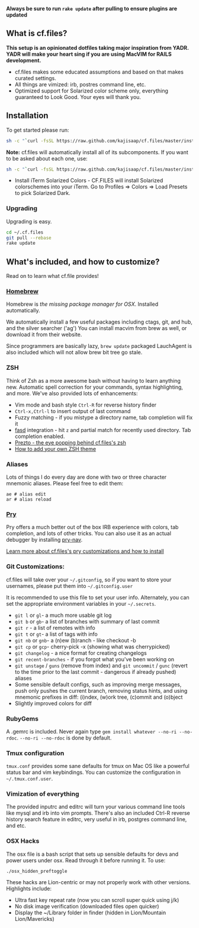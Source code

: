 **Always be sure to run `rake update` after pulling to ensure plugins are updated**

## What is cf.files?


**This setup is an opinionated dotfiles taking major inspiration from YADR. YADR will make your heart sing if you are using MacVIM for RAILS development.**

  * cf.files makes some educated assumptions and based on that makes curated settings.
  * All things are vimized: irb, postres command line, etc.
  * Optimized support for Solarized color scheme only, everything guaranteed to Look Good. Your eyes will thank you.


## Installation

To get started please run:

```bash
sh -c "`curl -fsSL https://raw.github.com/kajisaap/cf.files/master/install.sh`"
```

**Note:** cf.files will automatically install all of its subcomponents. If you want to be asked
about each one, use:
```bash
sh -c "`curl -fsSL https://raw.github.com/kajisaap/cf.files/master/install.sh`" -s ask
```

* Install iTerm Solarized Colors - CF.FILES will install Solarized colorschemes into your iTerm. Go to Profiles => Colors => Load Presets to pick Solarized Dark.


### Upgrading

Upgrading is easy.

```bash
cd ~/.cf.files
git pull --rebase
rake update
```

## What's included, and how to customize?

Read on to learn what cf.file provides!

### [Homebrew](http://mxcl.github.com/homebrew/)

Homebrew is _the missing package manager for OSX_. Installed automatically.

We automatically install a few useful packages including ctags, git, and hub, and the silver searcher ('ag')
You can install macvim from brew as well, or download it from their website.

Since programmers are basically lazy, `brew update` packaged LauchAgent is also included which will not allow brew bit tree go stale.

### ZSH

Think of Zsh as a more awesome bash without having to learn anything new.
Automatic spell correction for your commands, syntax highlighting, and more.
We've also provided lots of enhancements:

* Vim mode and bash style `Ctrl-R` for reverse history finder
* `Ctrl-x,Ctrl-l` to insert output of last command
* Fuzzy matching - if you mistype a directory name, tab completion will fix it
* [fasd](https://github.com/clvv/fasd) integration - hit `z` and partial match for recently used directory. Tab completion enabled.
* [Prezto - the eye popping behind cf.files's zsh](http://github.com/sorin-ionescu/prezto)
* [How to add your own ZSH theme](doc/zsh/themes.md)

### Aliases

Lots of things I do every day are done with two or three character
mnemonic aliases. Please feel free to edit them:

    ae # alias edit
    ar # alias reload


### [Pry](http://pry.github.com/)

Pry offers a much better out of the box IRB experience with colors, tab completion, and lots of other tricks. You can also use it
as an actual debugger by installing [pry-nav](https://github.com/nixme/pry-nav).

[Learn more about cf.files's pry customizations and how to install](https://github.com/nixme/jazz_hands)

### Git Customizations:

cf.files will take over your `~/.gitconfig`, so if you want to store your usernames, please put them into `~/.gitconfig.user`

It is recommended to use this file to set your user info. Alternately, you can set the appropriate environment variables in your `~/.secrets`.

  * `git l` or `gl`- a much more usable git log
  * `git b` or `gb`- a list of branches with summary of last commit
  * `git r` - a list of remotes with info
  * `git t` or `gt`- a list of tags with info
  * `git nb` or `gnb`- a (n)ew (b)ranch - like checkout -b
  * `git cp` or `gcp`- cherry-pick -x (showing what was cherrypicked)
  * `git changelog` - a nice format for creating changelogs
  * `git recent-branches` - if you forgot what you've been working on
  * `git unstage` / `guns` (remove from index) and `git uncommit` / `gunc` (revert to the time prior to the last commit - dangerous if already pushed) aliases
  * Some sensible default configs, such as improving merge messages, push only pushes the current branch, removing status hints, and using mnemonic prefixes in diff: (i)ndex, (w)ork tree, (c)ommit and (o)bject
  * Slightly improved colors for diff

### RubyGems

A .gemrc is included. Never again type `gem install whatever --no-ri --no-rdoc`. `--no-ri --no-rdoc` is done by default.

### Tmux configuration

`tmux.conf` provides some sane defaults for tmux on Mac OS like a powerful status bar and vim keybindings.
You can customize the configuration in `~/.tmux.conf.user`.

### Vimization of everything

The provided inputrc and editrc will turn your various command line tools like mysql and irb into vim prompts. There's
also an included Ctrl-R reverse history search feature in editrc, very useful in irb, postgres command line, and etc.


### OSX Hacks

The osx file is a bash script that sets up sensible defaults for devs and power users
under osx. Read through it before running it. To use:

    ./osx_hidden_preftoggle

These hacks are Lion-centric or may not properly work with other versions. Highlights include:

  * Ultra fast key repeat rate (now you can scroll super quick using j/k)
  * No disk image verification (downloaded files open quicker)
  * Display the ~/Library folder in finder (hidden in Lion/Mountain Lion/Mavericks)
